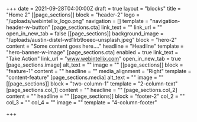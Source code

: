 +++
date = 2021-09-28T04:00:00Z
draft = true
layout = "blocks"
title = "Home 2"
[[page_sections]]
block = "header-2"
logo = "/uploads/webintellix_logo.png"
navigation = []
template = "navigation-header-w-button"
[page_sections.cta]
link_text = ""
link_url = ""
open_in_new_tab = false
[[page_sections]]
background_image = "/uploads/austin-distel-wd1lrb9oeeo-unsplash.jpeg"
block = "hero-2"
content = "Some content goes here...."
headline = "Headline"
template = "hero-banner-w-image"
[page_sections.cta]
enabled = true
link_text = "Take Action"
link_url = "www.webintellix.com"
open_in_new_tab = true
[page_sections.image]
alt_text = ""
image = ""
[[page_sections]]
block = "feature-1"
content = ""
headline = ""
media_alignment = "Right"
template = "content-feature"
[page_sections.media]
alt_text = ""
image = ""
[[page_sections]]
block = "two-column-1"
template = "2-column-text"
[page_sections.col_1]
content = ""
headline = ""
[page_sections.col_2]
content = ""
headline = ""
[[page_sections]]
block = "footer-2"
col_2 = ""
col_3 = ""
col_4 = ""
image = ""
template = "4-column-footer"

+++
